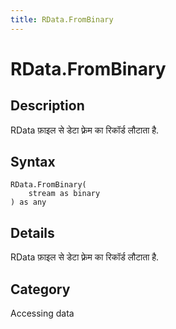 ```yaml
---
title: RData.FromBinary
---
```


# RData.FromBinary


## Description

RData फ़ाइल से डेटा फ़्रेम का रिकॉर्ड लौटाता है.


## Syntax

```powerquery
RData.FromBinary(
    stream as binary
) as any
```


## Details

RData फ़ाइल से डेटा फ़्रेम का रिकॉर्ड लौटाता है.



## Category
Accessing data
